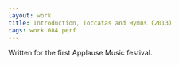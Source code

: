 ```yaml
---
layout: work
title: Introduction, Toccatas and Hymns (2013)
tags: work 084 perf
---
```


Written for the first Applause Music festival.